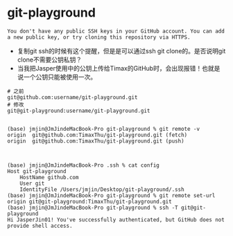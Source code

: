 # git-playground





```
You don't have any public SSH keys in your GitHub account. You can add a new public key, or try cloning this repository via HTTPS.
```

* 复制git ssh的时候有这个提醒，但是是可以通过ssh git clone的。是否说明git clone不需要公钥私钥？
* 当我把Jasper使用中的公钥上传给Timax的GitHub时，会出现报错！也就是说一个公钥只能被使用一次。







```shell
# 之前
git@github.com:username/git-playground.git
# 修改
git@git-playground:username/git-playground.git


(base) jmjin@JmJindeMacBook-Pro git-playground % git remote -v
origin  git@github.com:TimaxThu/git-playground.git (fetch)
origin  git@github.com:TimaxThu/git-playground.git (push)



```







```git
(base) jmjin@JmJindeMacBook-Pro .ssh % cat config 
Host git-playground
    HostName github.com
    User git
    IdentityFile /Users/jmjin/Desktop/git-playground/.ssh
(base) jmjin@JmJindeMacBook-Pro git-playground % git remote set-url origin git@git-playground:TimaxThu/git-playground.git
(base) jmjin@JmJindeMacBook-Pro git-playground % ssh -T git@git-playground
Hi JasperJin01! You've successfully authenticated, but GitHub does not provide shell access.

```









